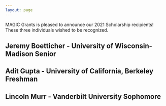 ```yaml
---
layout: page
---
```


MAGIC Grants is pleased to announce our 2021 Scholarship recipients! These three individuals wished to be recognized.

## Jeremy Boetticher - University of Wisconsin-Madison Senior
## Adit Gupta - University of California, Berkeley Freshman
## Lincoln Murr - Vanderbilt University Sophomore
